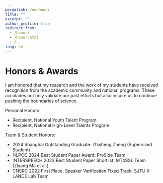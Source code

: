 ```yaml
---
permalink: /en/honor
title: ""
excerpt: ""
author_profile: true
redirect_from: 
  - /honor/
  - /honor.html
  - /
lang: en
---
```

# Honors & Awards
I am honored that my research and the work of my students have received recognition from the academic community and national programs. These accolades not only validate our past efforts but also inspire us to continue pushing the boundaries of science.

Personal Honors:
- Recipient, National Youth Talent Program    
- Recipient, National High-Level Talents Program    

Team & Student Honors:
- 2024 Shanghai Outstanding Graduate: Zhisheng Zheng (Supervised Student)    
- NLPCC 2024 Best Student Paper Award: ProSide Team    
- INTERSPEECH 2023 Best Student Paper Shortlist: MT4SSL Team (Ziyang Ma et al.)    
- CNSRC 2022 First Place, Speaker Verification Fixed Track: SJTU X-LANCE Lab Team    
